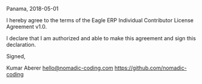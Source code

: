 Panama, 2018-05-01

I hereby agree to the terms of the Eagle ERP Individual Contributor License
Agreement v1.0.

I declare that I am authorized and able to make this agreement and sign this
declaration.

Signed,

Kumar Aberer hello@nomadic-coding.com https://github.com/nomadic-coding
